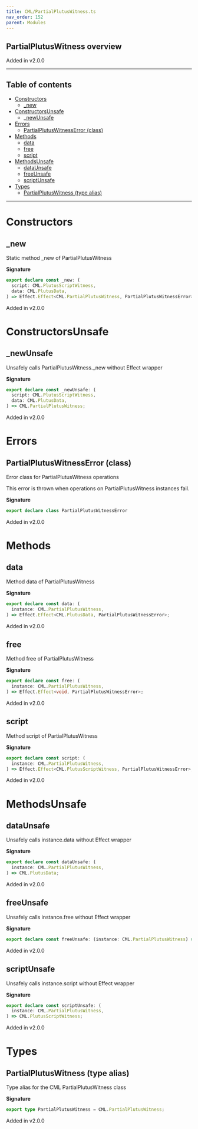 ```yaml
---
title: CML/PartialPlutusWitness.ts
nav_order: 152
parent: Modules
---
```


## PartialPlutusWitness overview

Added in v2.0.0

---

<h2 class="text-delta">Table of contents</h2>

- [Constructors](#constructors)
  - [\_new](#_new)
- [ConstructorsUnsafe](#constructorsunsafe)
  - [\_newUnsafe](#_newunsafe)
- [Errors](#errors)
  - [PartialPlutusWitnessError (class)](#partialplutuswitnesserror-class)
- [Methods](#methods)
  - [data](#data)
  - [free](#free)
  - [script](#script)
- [MethodsUnsafe](#methodsunsafe)
  - [dataUnsafe](#dataunsafe)
  - [freeUnsafe](#freeunsafe)
  - [scriptUnsafe](#scriptunsafe)
- [Types](#types)
  - [PartialPlutusWitness (type alias)](#partialplutuswitness-type-alias)

---

# Constructors

## \_new

Static method \_new of PartialPlutusWitness

**Signature**

```ts
export declare const _new: (
  script: CML.PlutusScriptWitness,
  data: CML.PlutusData,
) => Effect.Effect<CML.PartialPlutusWitness, PartialPlutusWitnessError>;
```

Added in v2.0.0

# ConstructorsUnsafe

## \_newUnsafe

Unsafely calls PartialPlutusWitness.\_new without Effect wrapper

**Signature**

```ts
export declare const _newUnsafe: (
  script: CML.PlutusScriptWitness,
  data: CML.PlutusData,
) => CML.PartialPlutusWitness;
```

Added in v2.0.0

# Errors

## PartialPlutusWitnessError (class)

Error class for PartialPlutusWitness operations

This error is thrown when operations on PartialPlutusWitness instances fail.

**Signature**

```ts
export declare class PartialPlutusWitnessError
```

Added in v2.0.0

# Methods

## data

Method data of PartialPlutusWitness

**Signature**

```ts
export declare const data: (
  instance: CML.PartialPlutusWitness,
) => Effect.Effect<CML.PlutusData, PartialPlutusWitnessError>;
```

Added in v2.0.0

## free

Method free of PartialPlutusWitness

**Signature**

```ts
export declare const free: (
  instance: CML.PartialPlutusWitness,
) => Effect.Effect<void, PartialPlutusWitnessError>;
```

Added in v2.0.0

## script

Method script of PartialPlutusWitness

**Signature**

```ts
export declare const script: (
  instance: CML.PartialPlutusWitness,
) => Effect.Effect<CML.PlutusScriptWitness, PartialPlutusWitnessError>;
```

Added in v2.0.0

# MethodsUnsafe

## dataUnsafe

Unsafely calls instance.data without Effect wrapper

**Signature**

```ts
export declare const dataUnsafe: (
  instance: CML.PartialPlutusWitness,
) => CML.PlutusData;
```

Added in v2.0.0

## freeUnsafe

Unsafely calls instance.free without Effect wrapper

**Signature**

```ts
export declare const freeUnsafe: (instance: CML.PartialPlutusWitness) => void;
```

Added in v2.0.0

## scriptUnsafe

Unsafely calls instance.script without Effect wrapper

**Signature**

```ts
export declare const scriptUnsafe: (
  instance: CML.PartialPlutusWitness,
) => CML.PlutusScriptWitness;
```

Added in v2.0.0

# Types

## PartialPlutusWitness (type alias)

Type alias for the CML PartialPlutusWitness class

**Signature**

```ts
export type PartialPlutusWitness = CML.PartialPlutusWitness;
```

Added in v2.0.0
